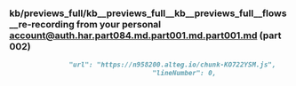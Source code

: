 ### kb/previews_full/kb__previews_full__kb__previews_full__flows__re-recording from your personal account@auth.har.part084.md.part001.md.part001.md (part 002)

```md
               "url": "https://n958200.alteg.io/chunk-KO722YSM.js",
                                    "lineNumber": 0,
               
```

```
